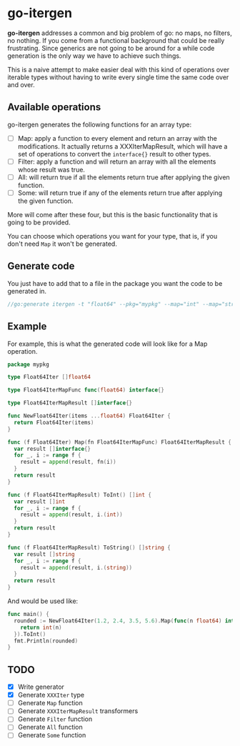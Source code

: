# go-itergen

**go-itergen** addresses a common and big problem of go: no maps, no filters, no nothing. If you come from a functional background that could be really frustrating. Since generics are not going to be around for a while code generation is the only way we have to achieve such things.

This is a naive attempt to make easier deal with this kind of operations over iterable types without having to write every single time the same code over and over.

## Available operations

go-itergen generates the following functions for an array type:
* [ ] Map: apply a function to every element and return an array with the modifications. It actually returns a XXXIterMapResult, which will have a set of operations to convert the `interface{}` result to other types.
* [ ] Filter: apply a function and will return an array with all the elements whose result was true.
* [ ] All: will return true if all the elements return true after applying the given function.
* [ ] Some: will return true if any of the elements return true after applying the given function.

More will come after these four, but this is the basic functionality that is going to be provided.

You can choose which operations you want for your type, that is, if you don't need `Map` it won't be generated.

## Generate code

You just have to add that to a file in the package you want the code to be generated in.

```go
//go:generate itergen -t "float64" --pkg="mypkg" --map="int" --map="string"
```

## Example

For example, this is what the generated code will look like for a Map operation.

```go
package mypkg

type Float64Iter []float64

type Float64IterMapFunc func(float64) interface{}

type Float64IterMapResult []interface{}

func NewFloat64Iter(items ...float64) Float64Iter {
  return Float64Iter(items)
}

func (f Float64Iter) Map(fn Float64IterMapFunc) Float64IterMapResult {
  var result []interface{}
  for _, i := range f {
    result = append(result, fn(i))
  }
  return result
}

func (f Float64IterMapResult) ToInt() []int {
  var result []int
  for _, i := range f {
    result = append(result, i.(int))
  }
  return result
}

func (f Float64IterMapResult) ToString() []string {
  var result []string
  for _, i := range f {
    result = append(result, i.(string))
  }
  return result
}
```

And would be used like:

```go
func main() {
  rounded := NewFloat64Iter(1.2, 2.4, 3.5, 5.6).Map(func(n float64) interface{} {
    return int(n)
  }).ToInt()
  fmt.Println(rounded)
}
```

## TODO

* [x] Write generator
* [x] Generate `XXXIter` type
* [ ] Generate `Map` function
* [ ] Generate `XXXIterMapResult` transformers
* [ ] Generate `Filter` function
* [ ] Generate `All` function
* [ ] Generate `Some` function

